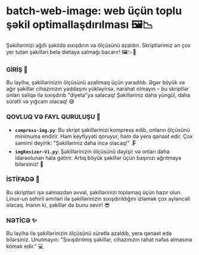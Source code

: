 # batch-web-image: web üçün toplu şəkil optimallaşdırılması 🖼️📉

Şəkillərinizi ağıllı şəkildə sıxışdırın və ölçüsünü azaldın. Skriptlərimiz ən çox yer tutan şəkilləri belə dietaya salmağı bacarır! 🖼️📉💪

### GİRİŞ 🚀

Bu layihə, şəkillərinizin ölçüsünü azaltmaq üçün yaradılıb. Əgər böyük və ağır şəkillər cihazınızın yaddaşını yükləyirsə, narahat olmayın – bu skriptlər onları səliqə ilə sıxışdırıb "diyeta"ya salacaq! Şəkilləriniz daha yüngül, daha sürətli və yığcam olacaq! 😅

### QOVLUQ VƏ FAYL QURULUŞU 🔄

- **`compress-img.py`**: Bu skript şəkillərinizi kompress edib, onların ölçüsünü minimuma endirir. Həm keyfiyyəti qoruyur, həm də yerə qənaət edir. Çox səmimi deyirik: "Şəkilləriniz daha incə olacaq!" 🗜️
- **`imgResizer-V1.py`**: Şəkillərinizin ölçüsünü dəyişir və onları daha idarəolunan hala gətirir. Artıq böyük şəkillər üçün başınızı ağrıtmaya bilərsiniz! 📏

### İSTİFADƏ 🔧

Bu skriptləri işə salmazdan əvvəl, şəkillərinizi toplamaq üçün hazır olun. Linux-un sehirli əmrləri ilə şəkillərinizin sıxışdırıldığını izləmək çox əyləncəli olacaq. İnanın ki, şəkillər də bunu sevir! 😎

### NƏTİCƏ ✨

Bu layihə ilə şəkillərinizin ölçüsünü sürətlə azaldıb, yerə qənaət edə bilərsiniz. Unutmayın: "Sıxışdırılmış şəkillər, cihazınızın rahat nəfəs almasına kömək edir." 💻
